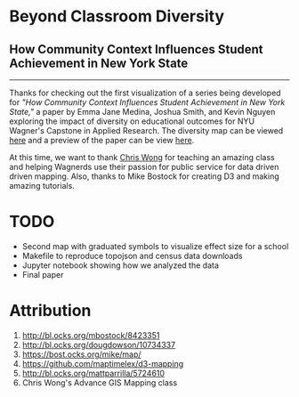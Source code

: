 # Beyond Classroom Diversity
## How Community Context Influences Student Achievement in New York State
---
Thanks for checking out the first visualization of a series being developed for _"How Community Context Influences Student Achievement in New York State,"_ a paper by Emma Jane Medina, Joshua Smith, and Kevin Nguyen exploring the impact of diversity on educational outcomes for NYU Wagner's Capstone in Applied Research.  The diversity map can be viewed [here](http://kvn219.github.io/NYU-ADV-GIS/Diversity-Map/) and a preview of the paper can be view [here](https://github.com/kvn219/NYU-ADV-GIS/blob/gh-pages/Diversity-Map/Draft.md).

At this time, we want to thank [Chris Wong]( https://twitter.com/chris_whong) for teaching an amazing class and helping Wagnerds use their passion for public service for data driven driven mapping.  Also, thanks to Mike Bostock for creating D3 and making amazing tutorials.

# TODO
- Second map with graduated symbols to visualize effect size for a school
- Makefile to reproduce topojson and census data downloads
- Jupyter notebook showing how we analyzed the data
- Final paper

# Attribution
1. http://bl.ocks.org/mbostock/8423351
2. http://bl.ocks.org/dougdowson/10734337
3. https://bost.ocks.org/mike/map/
4. https://github.com/maptimelex/d3-mapping
5. http://bl.ocks.org/mattparrilla/5724610
6. Chris Wong's Advance GIS Mapping class
